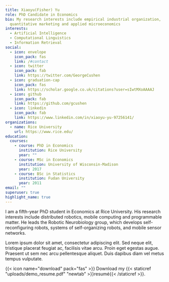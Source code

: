 ```yaml
---
title: Xiaoyu(Fisher) Yu
role: PhD Candidate in Economics
bio: My research interests include empirical industrial organization,
  quantitative marketing and applied microeconomics
interests:
  - Artificial Intelligence
  - Computational Linguistics
  - Information Retrieval
social:
  - icon: envelope
    icon_pack: fas
    link: /#contact
  - icon: twitter
    icon_pack: fab
    link: https://twitter.com/GeorgeCushen
  - icon: graduation-cap
    icon_pack: fas
    link: https://scholar.google.co.uk/citations?user=sIwtMXoAAAAJ
  - icon: github
    icon_pack: fab
    link: https://github.com/gcushen
  - icon: linkedin
    icon_pack: fab
    link: https://www.linkedin.com/in/xiaoyu-yu-97256141/
organizations:
  - name: Rice University
    url: https://www.rice.edu/
education:
  courses:
    - course: PhD in Economics
      institution: Rice University
      year: ""
    - course: MSc in Economics
      institution: University of Wisconsin-Madison
      year: 2017
    - course: BSc in Statistics
      institution: Fudan University
      year: 2011
email: ""
superuser: true
highlight_name: true
---
```

I am a fifth-year PhD student in Economics at Rice University. His research interests include distributed robotics, mobile computing and programmable matter. He leads the Robotic Neurobiology group, which develops self-reconfiguring robots, systems of self-organizing robots, and mobile sensor networks.

Lorem ipsum dolor sit amet, consectetur adipiscing elit. Sed neque elit, tristique placerat feugiat ac, facilisis vitae arcu. Proin eget egestas augue. Praesent ut sem nec arcu pellentesque aliquet. Duis dapibus diam vel metus tempus vulputate.

{{< icon name="download" pack="fas" >}} Download my {{< staticref "uploads/demo_resume.pdf" "newtab" >}}resumé{{< /staticref >}}.